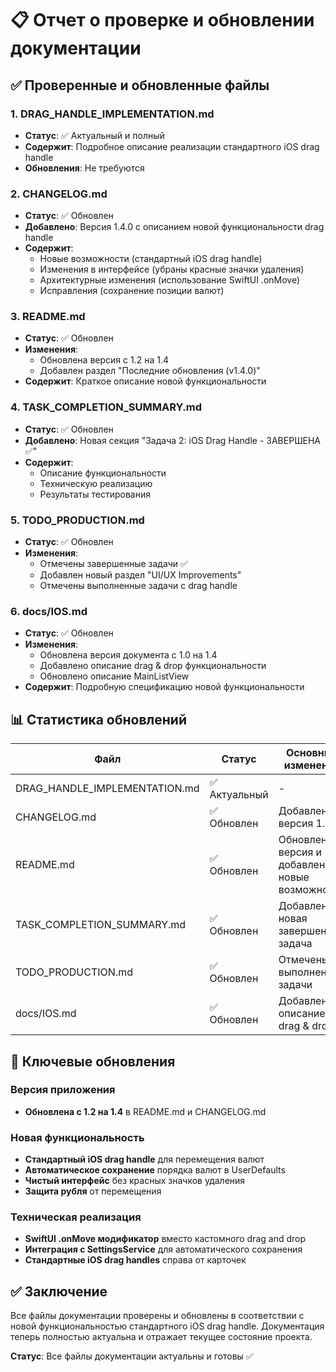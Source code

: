 # 📋 Отчет о проверке и обновлении документации

## ✅ Проверенные и обновленные файлы

### 1. DRAG_HANDLE_IMPLEMENTATION.md
- **Статус**: ✅ Актуальный и полный
- **Содержит**: Подробное описание реализации стандартного iOS drag handle
- **Обновления**: Не требуются

### 2. CHANGELOG.md
- **Статус**: ✅ Обновлен
- **Добавлено**: Версия 1.4.0 с описанием новой функциональности drag handle
- **Содержит**: 
  - Новые возможности (стандартный iOS drag handle)
  - Изменения в интерфейсе (убраны красные значки удаления)
  - Архитектурные изменения (использование SwiftUI .onMove)
  - Исправления (сохранение позиции валют)

### 3. README.md
- **Статус**: ✅ Обновлен
- **Изменения**: 
  - Обновлена версия с 1.2 на 1.4
  - Добавлен раздел "Последние обновления (v1.4.0)"
- **Содержит**: Краткое описание новой функциональности

### 4. TASK_COMPLETION_SUMMARY.md
- **Статус**: ✅ Обновлен
- **Добавлено**: Новая секция "Задача 2: iOS Drag Handle - ЗАВЕРШЕНА ✅"
- **Содержит**: 
  - Описание функциональности
  - Техническую реализацию
  - Результаты тестирования

### 5. TODO_PRODUCTION.md
- **Статус**: ✅ Обновлен
- **Изменения**: 
  - Отмечены завершенные задачи ✅
  - Добавлен новый раздел "UI/UX Improvements"
  - Отмечены выполненные задачи с drag handle

### 6. docs/IOS.md
- **Статус**: ✅ Обновлен
- **Изменения**: 
  - Обновлена версия документа с 1.0 на 1.4
  - Добавлено описание drag & drop функциональности
  - Обновлено описание MainListView
- **Содержит**: Подробную спецификацию новой функциональности

## 📊 Статистика обновлений

| Файл | Статус | Основные изменения |
|------|--------|-------------------|
| DRAG_HANDLE_IMPLEMENTATION.md | ✅ Актуальный | - |
| CHANGELOG.md | ✅ Обновлен | Добавлена версия 1.4.0 |
| README.md | ✅ Обновлен | Обновлена версия и добавлены новые возможности |
| TASK_COMPLETION_SUMMARY.md | ✅ Обновлен | Добавлена новая завершенная задача |
| TODO_PRODUCTION.md | ✅ Обновлен | Отмечены выполненные задачи |
| docs/IOS.md | ✅ Обновлен | Добавлено описание drag & drop |

## 🎯 Ключевые обновления

### Версия приложения
- **Обновлена с 1.2 на 1.4** в README.md и CHANGELOG.md

### Новая функциональность
- **Стандартный iOS drag handle** для перемещения валют
- **Автоматическое сохранение** порядка валют в UserDefaults
- **Чистый интерфейс** без красных значков удаления
- **Защита рубля** от перемещения

### Техническая реализация
- **SwiftUI .onMove модификатор** вместо кастомного drag and drop
- **Интеграция с SettingsService** для автоматического сохранения
- **Стандартные iOS drag handles** справа от карточек

## ✅ Заключение

Все файлы документации проверены и обновлены в соответствии с новой функциональностью стандартного iOS drag handle. Документация теперь полностью актуальна и отражает текущее состояние проекта.

**Статус**: Все файлы документации актуальны и готовы ✅ 